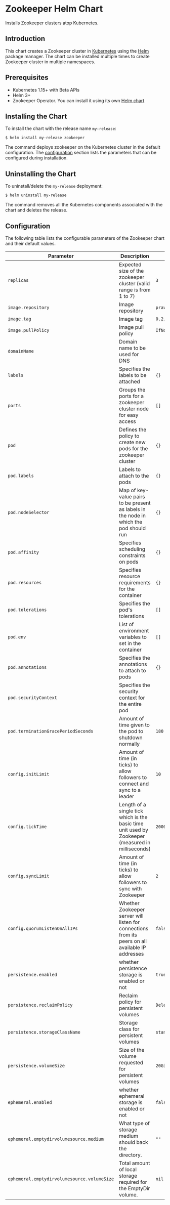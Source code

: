 # Zookeeper Helm Chart

Installs Zookeeper clusters atop Kubernetes.

## Introduction

This chart creates a Zookeeper cluster in [Kubernetes](http://kubernetes.io) using the [Helm](https://helm.sh) package manager. The chart can be installed multiple times to create Zookeeper cluster in multiple namespaces.

## Prerequisites

  - Kubernetes 1.15+ with Beta APIs
  - Helm 3+
  - Zookeeper Operator. You can install it using its own [Helm chart](https://github.com/pravega/zookeeper-operator/tree/master/charts/zookeeper-operator)

## Installing the Chart

To install the chart with the release name `my-release`:

```
$ helm install my-release zookeeper
```

The command deploys zookeeper on the Kubernetes cluster in the default configuration. The [configuration](#configuration) section lists the parameters that can be configured during installation.

## Uninstalling the Chart

To uninstall/delete the `my-release` deployment:

```
$ helm uninstall my-release
```

The command removes all the Kubernetes components associated with the chart and deletes the release.

## Configuration

The following table lists the configurable parameters of the Zookeeper chart and their default values.

| Parameter | Description | Default |
| ----- | ----------- | ------ |
| `replicas` | Expected size of the zookeeper cluster (valid range is from 1 to 7) | `3` |
| `image.repository` | Image repository | `pravega/zookeeper` |
| `image.tag` | Image tag | `0.2.7` |
| `image.pullPolicy` | Image pull policy | `IfNotPresent` |
| `domainName` | Domain name to be used for DNS | |
| `labels` | Specifies the labels to be attached | `{}` |
| `ports` | Groups the ports for a zookeeper cluster node for easy access | `[]` |
| `pod` | Defines the policy to create new pods for the zookeeper cluster | `{}` |
| `pod.labels` | Labels to attach to the pods | `{}` |
| `pod.nodeSelector` | Map of key-value pairs to be present as labels in the node in which the pod should run | `{}` |
| `pod.affinity` | Specifies scheduling constraints on pods | `{}` |
| `pod.resources` | Specifies resource requirements for the container | `{}` |
| `pod.tolerations` | Specifies the pod's tolerations | `[]` |
| `pod.env` | List of environment variables to set in the container | `[]` |
| `pod.annotations` | Specifies the annotations to attach to pods | `{}` |
| `pod.securityContext` | Specifies the security context for the entire pod | |
| `pod.terminationGracePeriodSeconds` | Amount of time given to the pod to shutdown normally | `180` |
| `config.initLimit` | Amount of time (in ticks) to allow followers to connect and sync to a leader | `10` |
| `config.tickTime` | Length of a single tick which is the basic time unit used by Zookeeper (measured in milliseconds) | `2000` |
| `config.syncLimit` | Amount of time (in ticks) to allow followers to sync with Zookeeper | `2` |
| `config.quorumListenOnAllIPs` | Whether Zookeeper server will listen for connections from its peers on all available IP addresses | `false` |
| `persistence.enabled` | whether persistence storage is enabled or not | `true` |
| `persistence.reclaimPolicy` | Reclaim policy for persistent volumes | `Delete` |
| `persistence.storageClassName` | Storage class for persistent volumes | `standard` |
| `persistence.volumeSize` | Size of the volume requested for persistent volumes | `20Gi` |
| `ephemeral.enabled` | whether ephemeral storage is enabled or not | `false` |
| `ephemeral.emptydirvolumesource.medium` |  What type of storage medium should back the directory. | `""` |
| `ephemeral.emptydirvolumesource.volumeSize` | Total amount of local storage required for the EmptyDir volume. | `nil` |
